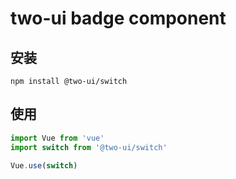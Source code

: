 # two-ui badge component

## 安装

```shell
npm install @two-ui/switch
```

## 使用

```javascript
import Vue from 'vue'
import switch from '@two-ui/switch'

Vue.use(switch)
```